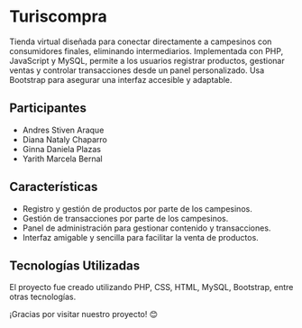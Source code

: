 # Turiscompra

Tienda virtual diseñada para conectar directamente a campesinos con consumidores finales, eliminando intermediarios. Implementada con PHP, JavaScript y MySQL, permite a los usuarios registrar productos, gestionar ventas y controlar transacciones desde un panel personalizado. Usa Bootstrap para asegurar una interfaz accesible y adaptable.

## Participantes

- Andres Stiven Araque
- Diana Nataly Chaparro
- Ginna Daniela Plazas
- Yarith Marcela Bernal

## Características

- Registro y gestión de productos por parte de los campesinos.
- Gestión de transacciones por parte de los campesinos.
- Panel de administración para gestionar contenido y transacciones.
- Interfaz amigable y sencilla para facilitar la venta de productos.

## Tecnologías Utilizadas

El proyecto fue creado utilizando PHP, CSS, HTML, MySQL, Bootstrap, entre otras tecnologías.

¡Gracias por visitar nuestro proyecto! 😊

